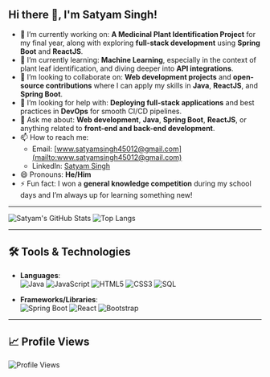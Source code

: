 ## Hi there 👋, I'm Satyam Singh!

- 🔭 I’m currently working on: **A Medicinal Plant Identification Project** for my final year, along with exploring **full-stack development** using **Spring Boot** and **ReactJS**.
- 🌱 I’m currently learning: **Machine Learning**, especially in the context of plant leaf identification, and diving deeper into **API integrations**.
- 👯 I’m looking to collaborate on: **Web development projects** and **open-source contributions** where I can apply my skills in **Java**, **ReactJS**, and **Spring Boot**.
- 🤔 I’m looking for help with: **Deploying full-stack applications** and best practices in **DevOps** for smooth CI/CD pipelines.
- 💬 Ask me about: **Web development**, **Java**, **Spring Boot**, **ReactJS**, or anything related to **front-end and back-end development**.
- 📫 How to reach me:  
  - Email: [www.satyamsingh45012@gmail.com](mailto:www.satyamsingh45012@gmail.com)  
  - LinkedIn: [Satyam Singh](https://www.linkedin.com/in/satyam-singh-54b96a244/)
- 😄 Pronouns: **He/Him**
- ⚡ Fun fact: I won a **general knowledge competition** during my school days and I’m always up for learning something new!

---

![Satyam's GitHub Stats](https://github-readme-stats.vercel.app/api?username=SatyamCodeByOwn&show_icons=true&theme=radical)
![Top Langs](https://github-readme-stats.vercel.app/api/top-langs/?username=SatyamCodeByOwn&layout=compact&theme=radical)

---

## 🛠️ Tools & Technologies

- **Languages**:  
  ![Java](https://img.shields.io/badge/Java-ED8B00?style=for-the-badge&logo=java&logoColor=white)
  ![JavaScript](https://img.shields.io/badge/JavaScript-323330?style=for-the-badge&logo=javascript&logoColor=F7DF1E)
  ![HTML5](https://img.shields.io/badge/HTML5-E34F26?style=for-the-badge&logo=html5&logoColor=white)
  ![CSS3](https://img.shields.io/badge/CSS3-1572B6?style=for-the-badge&logo=css3&logoColor=white)
  ![SQL](https://img.shields.io/badge/SQL-003B57?style=for-the-badge&logo=sql&logoColor=white)

- **Frameworks/Libraries**:  
  ![Spring Boot](https://img.shields.io/badge/Spring_Boot-F2F4F9?style=for-the-badge&logo=spring-boot)
  ![React](https://img.shields.io/badge/React-20232A?style=for-the-badge&logo=react&logoColor=61DAFB)
  ![Bootstrap](https://img.shields.io/badge/Bootstrap-563D7C?style=for-the-badge&logo=bootstrap&logoColor=white)

---

## 📈 Profile Views  
![Profile Views](https://komarev.com/ghpvc/?username=SatyamCodeByOwn)
